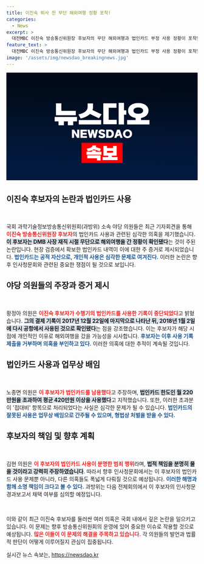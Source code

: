 ```yaml
---
title: 이진숙 퇴사 전 무단 해외여행 정황 포착!
categories:
  - News
excerpt: >
  대전MBC 이진숙 방송통신위원장 후보자의 무단 해외여행과 법인카드 부정 사용 정황이 포착됐다. 야당 의원들은 그를 강력히 비난하며 법적 책임을 요구하고 나섰다. 청문회가 열릴 그날, 진상이 밝혀질 것인가?
feature_text: >
  대전MBC 이진숙 방송통신위원장 후보자의 무단 해외여행과 법인카드 부정 사용 정황이 포착됐다. 야당 의원들은 그를 강력히 비난하며 법적 책임을 요구하고 나섰다. 청문회가 열릴 그날, 진상이 밝혀질 것인가?
image: '/assets/img/newsdao_breakingnews.jpg'
---
```


<p><img src="/assets/img/newsdao_breakingnews.jpg" alt="ranknews 속보" /></p>

<h2 data-ke-size="size26">이진숙 후보자의 논란과 법인카드 사용</h2>

<p data-ke-size="size16">&nbsp;</p> 

<p>국회 과학기술정보방송통신위원회(과방위) 소속 야당 의원들은 최근 기자회견을 통해 <b><span style="color: #ee2323;">이진숙 방송통신위원장 후보자</span></b>의 법인카드 사용과 관련된 심각한 의혹을 제기했습니다. <b><span style="background-color: #21538527;">이 후보자는 DMB 사장 재직 시절 무단으로 해외여행을 간 정황이 확인됐다</span></b>는 것이 주된 논란입니다. 현장 검증에서 확보한 법인카드 내역이 이에 대한 주 증거로 제시되었습니다. <b><span style="color: #1a5490;">법인카드는 공적 자산으로, 개인적 사용은 심각한 문제로 여겨진다.</span></b> 이러한 논란은 향후 인사청문회와 관련된 중요한 쟁점이 될 것으로 보입니다.</p>

<h2 data-ke-size="size26">야당 의원들의 주장과 증거 제시</h2>

<p data-ke-size="size16">&nbsp;</p> 

<p>황정아 의원은 <b><span style="color: #ee2323;">이진숙 후보자가 수행기의 법인카드를 사용한 기록이 중단되었다</span></b>고 밝혔습니다. <b><span style="background-color: #21538527;">그의 결제 기록이 2017년 12월 22일에 마지막으로 나타난 뒤, 2018년 1월 2일에 다시 공항에서 사용된 것으로 확인됐다</span></b>는 점을 강조했습니다. 이는 후보자가 해당 시점에 개인적인 이유로 해외여행을 갔을 가능성을 시사합니다. <b><span style="color: #1a5490;">후보자는 이후 사용 기록 제출을 거부하며 의혹을 부인하고 있다.</span></b> 이러한 의혹에 대한 추적이 계속될 것입니다.</p>

<h2 data-ke-size="size26">법인카드 사용과 업무상 배임</h2>

<p data-ke-size="size16">&nbsp;</p> 

<p>노종면 의원은 <b><span style="color: #ee2323;">이 후보자가 법인카드를 남용했다</span></b>고 주장하며, <b><span style="background-color: #21538527;">법인카드 한도인 월 220만원을 초과하여 평균 420만원 이상을 사용했다</span></b>고 지적했습니다. 또한, 이러한 초과분이 '접대비' 항목으로 처리되었다는 사실은 심각한 문제가 될 수 있습니다. <b><span style="color: #1a5490;">법인카드의 잘못된 사용은 업무상 배임으로 간주될 수 있으며, 형법상 처벌을 받을 수 있다.</span></b></p>

<h2 data-ke-size="size26">후보자의 책임 및 향후 계획</h2>

<p data-ke-size="size16">&nbsp;</p> 

<p>김현 의원은 <b><span style="color: #ee2323;">이 후보자의 법인카드 사용이 분명한 범죄 행위</span></b>라며, <b><span style="background-color: #21538527;">법적 책임을 분명히 물을 것이라고 강력히 주장하였습니다</span></b>. 따라서 향후 인사청문회에서는 이 후보자의 법인카드 사용 문제뿐 아니라, 다른 의혹들도 폭넓게 다뤄질 것으로 예상됩니다. <b><span style="color: #1a5490;">이러한 해명과 함께 소명 책임이 크다고 볼 수 있다.</span></b> 과방위는 다음 전체회의에서 이 후보자의 인사청문 경과보고서 채택 여부를 심의할 예정입니다. </p>

<p data-ke-size="size16">&nbsp;</p>

<p>이와 같이 최근 이진숙 후보자를 둘러싼 여러 의혹은 국회 내에서 깊은 논란을 일으키고 있습니다. 이 문제는 향후 방송통신위원회의 운영에 있어 중요한 이슈로 작용할 것으로 예상됩니다. <b><span style="color: #ee2323;">많은 이들이 이 문제의 해결을 주목하고 있습니다.</span></b> 각 의원들의 발언과 법률적 판단이 어떻게 이루어질지 관심이 집중됩니다. </p>
실시간 뉴스 속보는, <a href="https://newsdao.kr" rel="dofollow">https://newsdao.kr</a>


